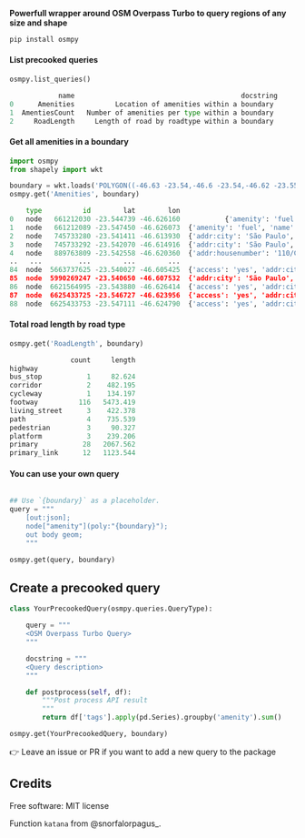 **Powerfull wrapper around OSM Overpass Turbo to query regions of any size and shape**

```bash
pip install osmpy
```

#### List precooked queries
```python
osmpy.list_queries()

            name                                         docstring
0      Amenities          Location of amenities within a boundary 
1  AmentiesCount   Number of amenities per type within a boundary 
2     RoadLength     Length of road by roadtype within a boundary 
```

#### Get all amenities in a boundary
```python
import osmpy
from shapely import wkt

boundary = wkt.loads('POLYGON((-46.63 -23.54,-46.6 -23.54,-46.62 -23.55,-46.63 -23.55,-46.63 -23.54))')
osmpy.get('Amenities', boundary)

    type          id        lat        lon                                               tags
0   node   661212030 -23.544739 -46.626160           {'amenity': 'fuel', 'name': 'Posto NGM'}
1   node   661212089 -23.547450 -46.626073  {'amenity': 'fuel', 'name': 'Posto Maserati', ...
2   node   745733280 -23.541411 -46.613930  {'addr:city': 'São Paulo', 'addr:housenumber':...
3   node   745733292 -23.542070 -46.614916  {'addr:city': 'São Paulo', 'addr:housenumber':...
4   node   889763809 -23.542558 -46.620360  {'addr:housenumber': '110/C9', 'addr:street': ...
..   ...         ...        ...        ...                                                ...
84  node  5663737625 -23.540027 -46.605425  {'access': 'yes', 'addr:city': 'São Paulo', 'a...
85  node  5990269247 -23.540650 -46.607532  {'addr:city': 'São Paulo', 'addr:housenumber':...
86  node  6621564995 -23.543880 -46.626414  {'access': 'yes', 'addr:city': 'São Paulo', 'a...
87  node  6625433725 -23.546727 -46.623956  {'access': 'yes', 'addr:city': 'São Paulo', 'a...
88  node  6625433753 -23.547111 -46.624790  {'access': 'yes', 'addr:city': 'São Paulo', 'a...
```

#### Total road length by road type
```python
osmpy.get('RoadLength', boundary)

               count     length
highway                        
bus_stop           1     82.624
corridor           2    482.195
cycleway           1    134.197
footway          116   5473.419
living_street      3    422.378
path               4    735.539
pedestrian         3     90.327
platform           3    239.206
primary           28   2067.562
primary_link      12   1123.544
```

#### You can use your own query

```python

## Use `{boundary}` as a placeholder.
query = """
    [out:json];
    node["amenity"](poly:"{boundary}");
    out body geom;
    """

osmpy.get(query, boundary)
```

## Create a precooked query

```python
class YourPrecookedQuery(osmpy.queries.QueryType):

    query = """
    <OSM Overpass Turbo Query>
    """

    docstring = """
    <Query description>
    """

    def postprocess(self, df):
        """Post process API result
        """
        return df['tags'].apply(pd.Series).groupby('amenity').sum()

osmpy.get(YourPrecookedQuery, boundary)
```

:point_right: Leave an issue or PR if you want to add a new query to the package

## Credits

Free software: MIT license

Function `katana` from @snorfalorpagus_.
